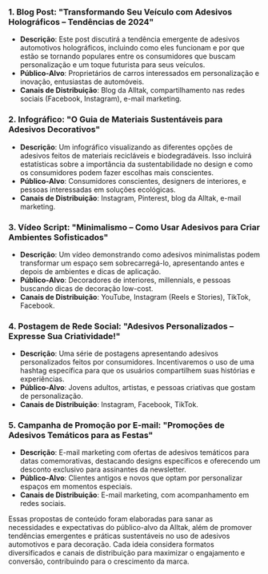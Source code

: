 ### 1. Blog Post: "Transformando Seu Veículo com Adesivos Holográficos – Tendências de 2024"
- **Descrição**: Este post discutirá a tendência emergente de adesivos automotivos holográficos, incluindo como eles funcionam e por que estão se tornando populares entre os consumidores que buscam personalização e um toque futurista para seus veículos.
- **Público-Alvo**: Proprietários de carros interessados em personalização e inovação, entusiastas de automóveis.
- **Canais de Distribuição**: Blog da Alltak, compartilhamento nas redes sociais (Facebook, Instagram), e-mail marketing.

### 2. Infográfico: "O Guia de Materiais Sustentáveis para Adesivos Decorativos"
- **Descrição**: Um infográfico visualizando as diferentes opções de adesivos feitos de materiais recicláveis e biodegradáveis. Isso incluirá estatísticas sobre a importância da sustentabilidade no design e como os consumidores podem fazer escolhas mais conscientes.
- **Público-Alvo**: Consumidores conscientes, designers de interiores, e pessoas interessadas em soluções ecológicas.
- **Canais de Distribuição**: Instagram, Pinterest, blog da Alltak, e-mail marketing.

### 3. Vídeo Script: "Minimalismo – Como Usar Adesivos para Criar Ambientes Sofisticados"
- **Descrição**: Um vídeo demonstrando como adesivos minimalistas podem transformar um espaço sem sobrecarregá-lo, apresentando antes e depois de ambientes e dicas de aplicação. 
- **Público-Alvo**: Decoradores de interiores, millennials, e pessoas buscando dicas de decoração low-cost.
- **Canais de Distribuição**: YouTube, Instagram (Reels e Stories), TikTok, Facebook.

### 4. Postagem de Rede Social: "Adesivos Personalizados – Expresse Sua Criatividade!"
- **Descrição**: Uma série de postagens apresentando adesivos personalizados feitos por consumidores. Incentivaremos o uso de uma hashtag específica para que os usuários compartilhem suas histórias e experiências.
- **Público-Alvo**: Jovens adultos, artistas, e pessoas criativas que gostam de personalização.
- **Canais de Distribuição**: Instagram, Facebook, TikTok.

### 5. Campanha de Promoção por E-mail: "Promoções de Adesivos Temáticos para as Festas"
- **Descrição**: E-mail marketing com ofertas de adesivos temáticos para datas comemorativas, destacando designs específicos e oferecendo um desconto exclusivo para assinantes da newsletter.
- **Público-Alvo**: Clientes antigos e novos que optam por personalizar espaços em momentos especiais.
- **Canais de Distribuição**: E-mail marketing, com acompanhamento em redes sociais.

Essas propostas de conteúdo foram elaboradas para sanar as necessidades e expectativas do público-alvo da Alltak, além de promover tendências emergentes e práticas sustentáveis no uso de adesivos automotivos e para decoração. Cada ideia considera formatos diversificados e canais de distribuição para maximizar o engajamento e conversão, contribuindo para o crescimento da marca.